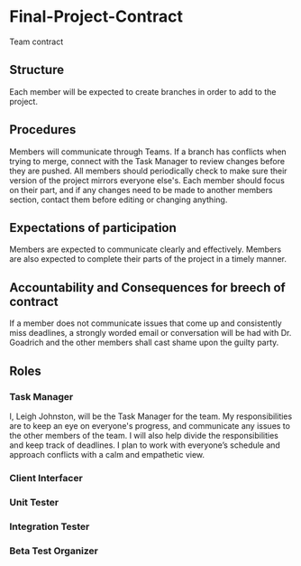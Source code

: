 # Final-Project-Contract
Team contract
## Structure
Each member will be expected to create branches in order to add to the project.

## Procedures 
Members will communicate through Teams. If a branch has conflicts when trying to merge, connect with the Task Manager to review changes before they are pushed. All members should periodically check to make sure their version of the project mirrors everyone else's. Each member should focus on their part, and if any changes need to be made to another members section, contact them before editing or changing anything.

## Expectations of participation
Members are expected to communicate clearly and effectively. Members are also expected to complete their parts of the project in a timely manner. 

## Accountability and Consequences for breech of contract
If a member does not communicate issues that come up and consistently miss deadlines, a strongly worded email or conversation will be had with Dr. Goadrich and the other members shall cast shame upon the guilty party.


## Roles
### Task Manager
I, Leigh Johnston, will be the Task Manager for the team. My responsibilities are to keep an eye on everyone's progress, and communicate any issues to the other members of the team. I will also help divide the responsibilities and keep track of deadlines. I plan to work with everyone’s schedule and approach conflicts with a calm and empathetic view.

### Client Interfacer
### Unit Tester
### Integration Tester
### Beta Test Organizer
